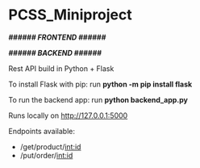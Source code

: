 # PCSS_Miniproject


***###### FRONTEND ######***



***###### BACKEND ######***

Rest API build in Python + Flask

To install Flask with pip:
  run
  **python -m pip install flask**

To run the backend app:
  run
  **python backend_app.py**

  Runs locally on http://127.0.0.1:5000

  Endpoints available:
  * /get/product/<int:id>
  * /put/order/<int:id>
